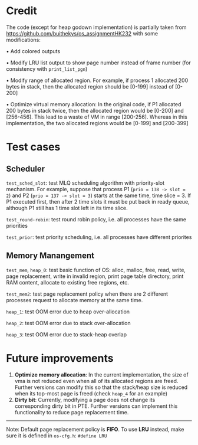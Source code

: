 # Credit
The code (except for heap godown implementation) is partially taken from https://github.com/buithekys/os_assignmentHK232 with some modifications:

•	Add colored outputs

•	Modify LRU list output to show page number instead of frame number (for consistency with `print_list_pgn`)

•	Modify range of allocated region. For example, if process 1 allocated 200 bytes in stack, then the allocated region should be [0-199] instead of [0-200]

•	Optimize virtual memory allocation: In the original code, if P1 allocated 200 bytes in stack twice, then the allocated region would be [0-200] and [256-456]. This lead to a waste of VM in range [200-256]. Whereas in this implementation, the two allocated regions would be [0-199] and [200-399]

# Test cases
## Scheduler
`test_sched_slot`: test MLQ scheduling algorithm with priority-slot mechanism. For example, suppose that process P1 (`prio = 138 -> slot = 2`) and P2 (`prio = 137 -> slot = 3`) starts at the same time, time slice = 3. If P1 executed first, then after 2 time slots it must be put back in ready queue, although P1 still has 1 time slot left in its time slice.

`test_round-robin`: test round robin policy, i.e. all processes have the same priorities

`test_prior`: test priority scheduling, i.e. all processes have different priorites
## Memory Manangement
`test_mem`, `heap_0`: test basic function of OS: alloc, malloc, free, read, write, page replacement, write in invalid region, print page table directory, print RAM content, allocate to existing free regions, etc.

`test_mem2`: test page replacement policy when there are 2 different processes request to allocate memory at the same time.

`heap_1`: test OOM error due to heap over-allocation

`heap_2`: test OOM error due to stack over-allocation

`heap_3`: test OOM error due to stack-heap overlap
# Future improvements
1. **Optimize memory allocation**: In the current implementation, the size of vma is not reduced even when all of its allocated regions are freed. Further versions can modify this so that the stack/heap size is reduced when its top-most  page is freed (check `heap_4` for an example)
2. **Dirty bit**: Currently, modifying a page does not change its corresponding dirty bit in PTE. Further versions can implement this functionality to reduce page replacement time.
----
Note: Default page replacement policy is **FIFO**. To use **LRU** instead, make sure it is defined in `os-cfg.h`: `#define LRU`

